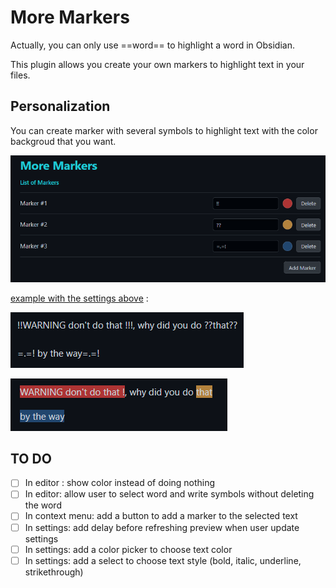 # More Markers

Actually, you can only use \=\=word\=\= to highlight a word in Obsidian.

This plugin allows you create your own markers to highlight text in your files.

## Personalization

You can create marker with several symbols to highlight text with the color backgroud that you want.

![Settings page of the plugin](./readme_assets/settings.png)

<u>example with the settings above</u> :

![Preview of the plugin](./readme_assets/example_editor.png)

![Preview of the plugin](./readme_assets/example_preview.png)

## TO DO

-   [ ] In editor : show color instead of doing nothing
-   [ ] In editor: allow user to select word and write symbols without deleting the word
-   [ ] In context menu: add a button to add a marker to the selected text
-   [ ] In settings: add delay before refreshing preview when user update settings
-   [ ] In settings: add a color picker to choose text color
-   [ ] In settings: add a select to choose text style (bold, italic, underline, strikethrough)
